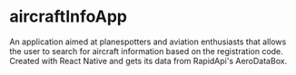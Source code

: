 # aircraftInfoApp

An application aimed at planespotters and aviation enthusiasts that allows the user to search for aircraft information based on the registration code. Created with React Native and gets its data from RapidApi's AeroDataBox.

